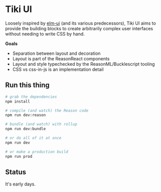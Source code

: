 # Tiki UI

Loosely inspired by [elm-ui](https://package.elm-lang.org/packages/mdgriffith/elm-ui/1.1.0/) (and its various predecessors), Tiki UI aims to provide the building blocks to create arbitrarily complex user interfaces without needing to write CSS by hand.

**Goals**

- Separation between layout and decoration
- Layout is part of the ReasonReact components
- Layout and style typechecked by the ReasonML/Bucklescript tooling
- CSS vs css-in-js is an implementation detail

## Run this thing

```bash
# grab the dependencies
npm install

# compile (and watch) the Reason code
npm run dev:reason

# bundle (and watch) with rollup
npm run dev:bundle

# or do all of it at once
npm run dev

# or make a production build
npm run prod
```

## Status

It's early days.
